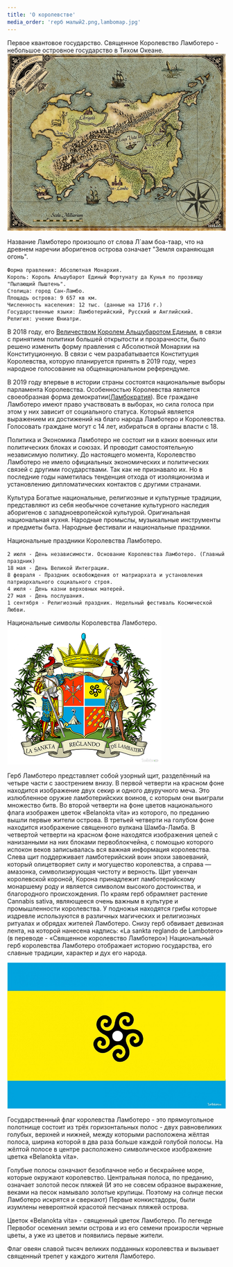 ```yaml
---
title: 'О королевстве'
media_order: 'герб малый2.png,lambomap.jpg'
---
```


Первое квантовое государство. Священное Королевство Ламботеро - небольшое островное государство в Тихом Океане.
![Карта королевства Ламботеро 1652 правка](lambomap.jpg)

Название Ламботеро произошло от слова Л`аам боа-таар, что на древнем наречии аборигенов острова означает "Земля охраняющая огонь".


    Форма правления: Абсолютная Монархия.
    Король: Король Альшубарот Единый Фортунату да Кунья по прозвищу "Пылающий Пыштень".
    Столица: город Сан-Ламбо.
    Площадь острова: 9 657 кв км.
    Численность населения: 12 тыс. (данные на 1716 г.)
    Государственные языки: Ламботерийский, Русский и Английский.
    Религия: учение Юниатри.


В 2018 году, его [Величеством Королем Альшубаротом Единым](http://lambopedia.mak-radio.nichost.ru/ru/svyashennoe-korolevstvo-lambotero/korol-alshubarot), в связи с принятием политики большей открытости и прозрачности, было решено изменить форму правления с Абсолютной Монархии на Конституционную. В связи с чем разрабатывается Конституция Королевства, которую планируется принять в 2019 году, через народное голосование на общенациональном референдуме.

В 2019 году впервые в истории страны состоятся национальные выборы парламента Королевства.
Особенностью Королевства является своеобразная форма демократии([Ламбократия](http://lambopedia.mak-radio.nichost.ru/svyashennoe-korolevstvo-lambotero/lambokratiya)). Все граждане Ламботеро имеют право участвовать в выборах, но сила голоса при этом у них зависит от социального статуса. Который является выражением их достижений на благо народа Ламботеро и Королевства. Голосовать граждане могут с 14 лет, избираться в органы власти с 18.

Политика и Экономика
Ламботеро не состоит ни в каких военных или политических блоках и союзах. И проводит самостоятельную независимую политику. До настоящего момента, Королевство Ламботеро не имело официальных экономических и политических связей с другими государствами. Так как не признавало их. Но в последние годы наметилась тенденция отхода от изоляционизма и установлению дипломатических контактов с другими странами.

Культура
Богатые национальные, религиозные и культурные традиции, представляют из себя необычное сочетание культурного наследия аборигенов с западноевропейской культурой. Оригинальная национальная кухня. Народные промыслы, музыкальные инструменты и предметы быта. Народные фестивали и национальные праздники.

Национальные праздники Королевства Ламботеро.

    2 июля - День независимости. Основание Королевства Ламботеро. (Главный праздник)
    18 мая - День Великой Интеграции.
    8 февраля - Праздник освобождения от матриархата и установления патриархального социального строя.
    4 июля - День казни верховных матерей.
    27 мая - День послушания.
    1 сентября - Религиозный праздник. Недельный фестиваль Космической Любви.


Национальные символы Королевства Ламботеро.
![](%D0%B3%D0%B5%D1%80%D0%B1%20%D0%BC%D0%B0%D0%BB%D1%8B%D0%B92.png)



Герб Ламботеро представляет собой узорный щит, разделённый на четыре части с заострением внизу.
В первой четверти на красном фоне находится изображение двух секир и одного двуручного меча. Это излюбленное оружие ламботерийских воинов, с которым они выиграли множество битв.
Во второй четверти на фоне цветов национального флага изображен цветок «Belanokta vita» из которого, по преданию вышли первые жители острова.
В третьей четверти на голубом фоне находится изображение священного вулкана Шамба-Ламба.
В четвертой четверти на красном фоне находятся изображения цепей с нанизанными на них блоками первоблокчейна, с помощью которого испокон веков записывалась вся важная информация королевства.
Слева щит поддерживает ламботерийский воин эпохи завоеваний, который олицетворяет силу и могущество королевства, а справа — амазонка, символизирующая чистоту и верность.
Щит увенчан королевской короной, Корона принадлежит ламботерийскому монаршему роду и является символом высокого достоинства, и благородного происхождения.
По краям герб обрамляет растение Cannabis sativa, являющееся очень важным в культуре и промышленности королевства. У подножья находятся грибы которые издревле используются в различных магических и религиозных ритуалах и обрядах жителей Ламботеро.
Снизу герб обвивает девизная лента, на которой нанесена надпись: «La sankta reglando de Lambotero» (в переводе - «Священное королевство Ламботеро»)
Национальный герб королевства Ламботеро отображает историю государства, его славные традиции, характер и дух его народа.

![](%D1%84%D0%BB%D0%B0%D0%B3.jpg)


Государственный флаг королевства Ламботеро - это прямоугольное полотнище состоит из трёх горизонтальных полос - двух равновеликих голубых, верхней и нижней, между которыми расположена жёлтая полоса, ширина которой в два раза больше каждой голубой полосы. На жёлтой полосе в центре расположено символическое изображение цветка «Belanokta vita».

Голубые полосы означают безоблачное небо и бескрайнее море, которые окружают королевство. Центральная полоса, по преданию, означает золотой песок пляжей (И это не совсем образное выражение, веками на песок намывало золотые крупицы. Поэтому на солнце пески Ламботеро искрятся и сверкают) Первые конкистадоры, были изумлены невероятной красотой песчаных пляжей острова.

Цветок «Belanokta vita» - священный цветок Ламботеро. По легенде Первобог осеменил земли острова и из его семени произросли черные цветы, а уже из цветов и появились первые жители.

Флаг овеян славой тысяч великих подданных королевства и вызывает священный трепет у каждого жителя Ламботеро.